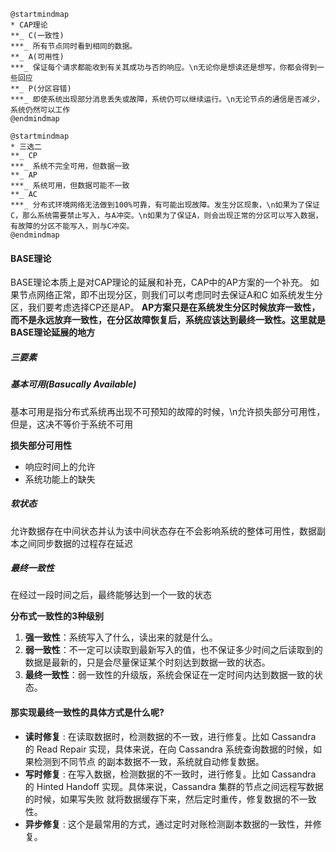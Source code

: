 ```plantuml
@startmindmap
* CAP理论
**_ C(一致性)
***_ 所有节点同时看到相同的数据。
**_ A(可用性)
***_ 保证每个请求都能收到有关其成功与否的响应。\n无论你是想读还是想写，你都会得到一些回应
**_ P(分区容错)
***_ 即使系统出现部分消息丢失或故障，系统仍可以继续运行。\n无论节点的通信是否减少，系统仍然可以工作
@endmindmap
```

```plantuml
@startmindmap
* 三选二
**_ CP
***_ 系统不完全可用，但数据一致
**_ AP
***_ 系统可用，但数据可能不一致
**_ AC
***_ 分布式环境网络无法做到100%可靠，有可能出现故障。发生分区现象，\n如果为了保证C，那么系统需要禁止写入，与A冲突。\n如果为了保证A，则会出现正常的分区可以写入数据，有故障的分区不能写入，则与C冲突。
@endmindmap
```

#### BASE理论

BASE理论本质上是对CAP理论的延展和补充，CAP中的AP方案的一个补充。
如果节点网络正常，即不出现分区，则我们可以考虑同时去保证A和C
如系统发生分区，我们要考虑选择CP还是AP。
**AP方案只是在系统发生分区时候放弃一致性，而不是永远放弃一致性，在分区故障恢复后，系统应该达到最终一致性。这里就是BASE理论延展的地方**

##### 三要素

##### 基本可用(Basucally Available)

基本可用是指分布式系统再出现不可预知的故障的时候，\n允许损失部分可用性，但是，这决不等价于系统不可用

**损失部分可用性**

- 响应时间上的允许
- 系统功能上的缺失

##### 软状态
允许数据存在中间状态并认为该中间状态存在不会影响系统的整体可用性，数据副本之间同步数据的过程存在延迟

##### 最终一致性
在经过一段时间之后，最终能够达到一个一致的状态

**分布式一致性的3种级别**

1. **强一致性**：系统写入了什么，读出来的就是什么。
2. **弱一致性**：不一定可以读取到最新写入的值，也不保证多少时间之后读取到的数据是最新的，只是会尽量保证某个时刻达到数据一致的状态。
3. **最终一致性**：弱一致性的升级版，系统会保证在一定时间内达到数据一致的状态。

#### 那实现最终一致性的具体方式是什么呢?

- **读时修复** : 在读取数据时，检测数据的不一致，进行修复。比如 Cassandra 的 Read Repair 实现，具体来说，在向 Cassandra 系统查询数据的时候，如果检测到不同节点 的副本数据不一致，系统就自动修复数据。
- **写时修复** : 在写入数据，检测数据的不一致时，进行修复。比如 Cassandra 的 Hinted Handoff 实现。具体来说，Cassandra 集群的节点之间远程写数据的时候，如果写失败 就将数据缓存下来，然后定时重传，修复数据的不一致性。
- **异步修复** : 这个是最常用的方式，通过定时对账检测副本数据的一致性，并修复。